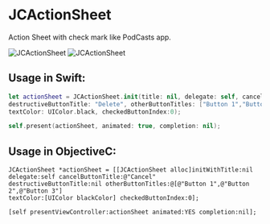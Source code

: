 # JCActionSheet
Action Sheet with check mark like PodCasts app.

![JCActionSheet](https://i.stack.imgur.com/TYzUcl.jpg "Screenshot")
![JCActionSheet](https://i.stack.imgur.com/bS5FIl.png "Screenshot")

## Usage in Swift:
```swift
let actionSheet = JCActionSheet.init(title: nil, delegate: self, cancelButtonTitle: "Cancel", 
destructiveButtonTitle: "Delete", otherButtonTitles: ["Button 1","Button 2","Button 3"], 
textColor: UIColor.black, checkedButtonIndex:0);

self.present(actionSheet, animated: true, completion: nil);
```

## Usage in ObjectiveC:
```objc
JCActionSheet *actionSheet = [[JCActionSheet alloc]initWithTitle:nil delegate:self cancelButtonTitle:@"Cancel" 
destructiveButtonTitle:nil otherButtonTitles:@[@"Button 1",@"Button 2",@"Button 3"] 
textColor:[UIColor blackColor] checkedButtonIndex:0];

[self presentViewController:actionSheet animated:YES completion:nil];
```
